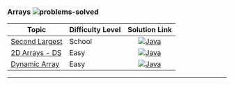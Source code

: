 ### Arrays ![problems-solved](https://img.shields.io/badge/Solved-6/6-1abc9c.svg)

| Topic | Difficulty Level | Solution Link |
|---------|------------------|:-------------:|
| [Second Largest](https://practice.geeksforgeeks.org/problems/second-largest3735/1?page=1&difficulty[]=-2&category[]=Arrays&sortBy=submissions) | School | [![Java](https://img.icons8.com/color/40/000000/java-coffee-cup-logo.png)](GFGPractise/com.gfg/src/main/java/com/gfg/arrays/PrintAlternateElements.java) |
| [2D Arrays - DS](https://www.hackerrank.com/challenges/2d-array) | Easy | [![Java](https://img.icons8.com/color/40/000000/java-coffee-cup-logo.png)](src/arrays/TwoDArrays.java) |
| [Dynamic Array](https://www.hackerrank.com/challenges/dynamic-array) | Easy | [![Java](https://img.icons8.com/color/40/000000/java-coffee-cup-logo.png)](src/arrays/DynamicArray.java) |

---

